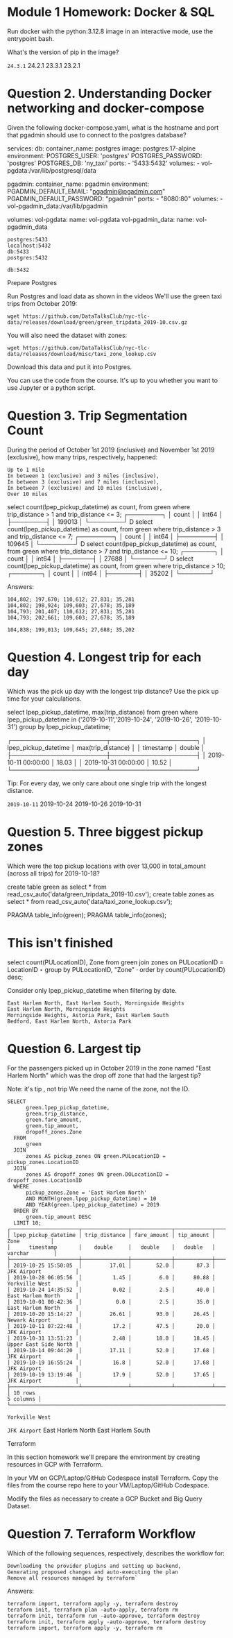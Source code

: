# Module 1 Homework: Docker & SQL

Run docker with the python:3.12.8 image in an interactive mode, use the entrypoint bash.

What's the version of pip in the image?

   `24.3.1`
    24.2.1
    23.3.1
    23.2.1


# Question 2. Understanding Docker networking and docker-compose

Given the following docker-compose.yaml, what is the hostname and port that pgadmin should use to connect to the postgres database?

services:
  db:
    container_name: postgres
    image: postgres:17-alpine
    environment:
      POSTGRES_USER: 'postgres'
      POSTGRES_PASSWORD: 'postgres'
      POSTGRES_DB: 'ny_taxi'
    ports:
      - '5433:5432'
    volumes:
      - vol-pgdata:/var/lib/postgresql/data

  pgadmin:
    container_name: pgadmin
    environment:
      PGADMIN_DEFAULT_EMAIL: "pgadmin@pgadmin.com"
      PGADMIN_DEFAULT_PASSWORD: "pgadmin"
    ports:
      - "8080:80"
    volumes:
      - vol-pgadmin_data:/var/lib/pgadmin  

volumes:
  vol-pgdata:
    name: vol-pgdata
  vol-pgadmin_data:
    name: vol-pgadmin_data

    postgres:5433
    localhost:5432
    db:5433
    postgres:5432
`db:5432`

Prepare Postgres

Run Postgres and load data as shown in the videos We'll use the green taxi trips from October 2019:

`wget https://github.com/DataTalksClub/nyc-tlc-data/releases/download/green/green_tripdata_2019-10.csv.gz`

You will also need the dataset with zones:

`wget https://github.com/DataTalksClub/nyc-tlc-data/releases/download/misc/taxi_zone_lookup.csv`

Download this data and put it into Postgres.

You can use the code from the course. It's up to you whether you want to use Jupyter or a python script.


# Question 3. Trip Segmentation Count

During the period of October 1st 2019 (inclusive) and November 1st 2019 (exclusive), how many trips, respectively, happened:

    Up to 1 mile
    In between 1 (exclusive) and 3 miles (inclusive),
    In between 3 (exclusive) and 7 miles (inclusive),
    In between 7 (exclusive) and 10 miles (inclusive),
    Over 10 miles

select count(lpep_pickup_datetime) as count,
  from green
  where
     trip_distance > 1 and
     trip_distance <= 3;
┌────────┐
│ count  │
│ int64  │
├────────┤
│ 199013 │
└────────┘
D select count(lpep_pickup_datetime) as count,
  from green
  where
     trip_distance > 3 and
     trip_distance <= 7;
┌────────┐
│ count  │
│ int64  │
├────────┤
│ 109645 │
└────────┘
D select count(lpep_pickup_datetime) as count,
  from green
  where
     trip_distance > 7 and
     trip_distance <= 10;
┌───────┐
│ count │
│ int64 │
├───────┤
│ 27688 │
└───────┘
D select count(lpep_pickup_datetime) as count,
  from green
  where
     trip_distance > 10;
┌───────┐
│ count │
│ int64 │
├───────┤
│ 35202 │
└───────┘


Answers:

    104,802; 197,670; 110,612; 27,831; 35,281
    104,802; 198,924; 109,603; 27,678; 35,189
    104,793; 201,407; 110,612; 27,831; 35,281
    104,793; 202,661; 109,603; 27,678; 35,189
   `104,838; 199,013; 109,645; 27,688; 35,202`


# Question 4. Longest trip for each day

Which was the pick up day with the longest trip distance? Use the pick up time for your calculations.

select lpep_pickup_datetime, max(trip_distance)
  from green
  where lpep_pickup_datetime in ('2019-10-11','2019-10-24', '2019-10-26', '2019-10-31')
  group by lpep_pickup_datetime;

┌──────────────────────┬────────────────────┐
│ lpep_pickup_datetime │ max(trip_distance) │
│      timestamp       │       double       │
├──────────────────────┼────────────────────┤
│ 2019-10-11 00:00:00  │              18.03 │
│ 2019-10-31 00:00:00  │              10.52 │
└──────────────────────┴────────────────────┘

Tip: For every day, we only care about one single trip with the longest distance.

   `2019-10-11`
    2019-10-24
    2019-10-26
    2019-10-31


# Question 5. Three biggest pickup zones

Which were the top pickup locations with over 13,000 in total_amount (across all trips) for 2019-10-18?


create table green as select * from read_csv_auto('data/green_tripdata_2019-10.csv');
create table zones as select * from read_csv_auto('data/taxi_zone_lookup.csv');

PRAGMA table_info(green);
PRAGMA table_info(zones);

# This isn't finished

select count(PULocationID), Zone from green join zones on PULocationID = LocationID
‣ group by PULocationID, "Zone"
· order by count(PULocationID) desc;



Consider only lpep_pickup_datetime when filtering by date.

    East Harlem North, East Harlem South, Morningside Heights
    East Harlem North, Morningside Heights
    Morningside Heights, Astoria Park, East Harlem South
    Bedford, East Harlem North, Astoria Park


# Question 6. Largest tip

For the passengers picked up in October 2019 in the zone named "East Harlem North" which was the drop off zone that had the largest tip?

Note: it's tip , not trip
We need the name of the zone, not the ID.

```
SELECT
      green.lpep_pickup_datetime,
      green.trip_distance,
      green.fare_amount,
      green.tip_amount,
      dropoff_zones.Zone
  FROM
      green
  JOIN
      zones AS pickup_zones ON green.PULocationID = pickup_zones.LocationID
  JOIN
      zones AS dropoff_zones ON green.DOLocationID = dropoff_zones.LocationID
  WHERE
      pickup_zones.Zone = 'East Harlem North'
      AND MONTH(green.lpep_pickup_datetime) = 10
      AND YEAR(green.lpep_pickup_datetime) = 2019
  ORDER BY
      green.tip_amount DESC
  LIMIT 10;
┌──────────────────────┬───────────────┬─────────────┬────────────┬───────────────────────┐
│ lpep_pickup_datetime │ trip_distance │ fare_amount │ tip_amount │         Zone          │
│      timestamp       │    double     │   double    │   double   │        varchar        │
├──────────────────────┼───────────────┼─────────────┼────────────┼───────────────────────┤
│ 2019-10-25 15:50:05  │         17.01 │        52.0 │       87.3 │ JFK Airport           │
│ 2019-10-28 06:05:56  │          1.45 │         6.0 │      80.88 │ Yorkville West        │
│ 2019-10-24 14:35:52  │          0.02 │         2.5 │       40.0 │ East Harlem North     │
│ 2019-10-01 00:42:36  │           0.0 │         2.5 │       35.0 │ East Harlem North     │
│ 2019-10-20 15:14:27  │         26.61 │        93.0 │      26.45 │ Newark Airport        │
│ 2019-10-11 07:22:48  │          17.2 │        47.5 │       20.0 │ JFK Airport           │
│ 2019-10-31 13:51:23  │          2.48 │        18.0 │      18.45 │ Upper East Side North │
│ 2019-10-14 09:44:20  │         17.11 │        52.0 │      17.68 │ JFK Airport           │
│ 2019-10-19 16:55:24  │          16.8 │        52.0 │      17.68 │ JFK Airport           │
│ 2019-10-19 13:19:46  │          17.9 │        52.0 │      17.65 │ JFK Airport           │
├──────────────────────┴───────────────┴─────────────┴────────────┴───────────────────────┤
│ 10 rows                                                                       5 columns │
└─────────────────────────────────────────────────────────────────────────────────
```


    Yorkville West
   `JFK Airport`
    East Harlem North
    East Harlem South

Terraform

In this section homework we'll prepare the environment by creating resources in GCP with Terraform.

In your VM on GCP/Laptop/GitHub Codespace install Terraform. Copy the files from the course repo here to your VM/Laptop/GitHub Codespace.

Modify the files as necessary to create a GCP Bucket and Big Query Dataset.


# Question 7. Terraform Workflow

Which of the following sequences, respectively, describes the workflow for:

    Downloading the provider plugins and setting up backend,
    Generating proposed changes and auto-executing the plan
    Remove all resources managed by terraform`

Answers:

    terraform import, terraform apply -y, terraform destroy
    teraform init, terraform plan -auto-apply, terraform rm
    terraform init, terraform run -auto-approve, terraform destroy
    terraform init, terraform apply -auto-approve, terraform destroy
    terraform import, terraform apply -y, terraform rm


